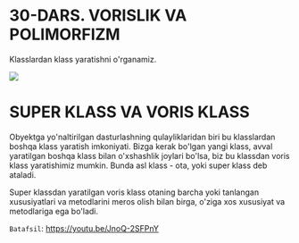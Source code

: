 # 30-DARS. VORISLIK VA POLIMORFIZM

Klasslardan klass yaratishni o'rganamiz.

![](https://gblobscdn.gitbook.com/assets%2F-MGbkqs1tROquIT6oqUs%2F-Mc-5yGQPZTBaGoehQdL%2F-Mc-7xpq4Puu3KEjmT0R%2FSD_YT_TG_logo_mini.png?alt=media&token=929fe67b-ec12-4f63-b33e-e9c5e3d8ad09)

# SUPER KLASS VA VORIS KLASS

Obyektga yo'naltirilgan dasturlashning qulayliklaridan biri bu klasslardan boshqa klass yaratish imkoniyati. Bizga kerak bo'lgan yangi klass, avval yaratilgan boshqa klass bilan o'xshashlik joylari bo'lsa, biz bu klassdan voris klass yaratishimiz mumkin. Bunda asl klass - ota, yoki super klass deb ataladi. 

Super klassdan yaratilgan voris klass otaning barcha yoki tanlangan xususiyatlari va metodlarini meros olish bilan birga, o'ziga xos xususiyat va metodlariga ega bo'ladi.

`Batafsil`: https://youtu.be/JnoQ-2SFPnY
